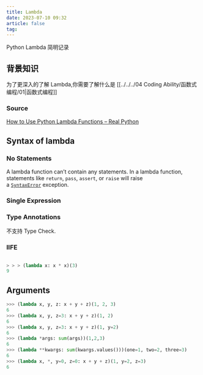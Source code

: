 ```yaml
---
title: Lambda
date: 2023-07-10 09:32
article: false
tag: 
---
```


Python Lambda 简明记录

<!-- more -->

## 背景知识

为了更深入的了解 Lambda,你需要了解什么是 [[../../../04 Coding Ability/函数式编程/01|函数式编程]]

### Source

[How to Use Python Lambda Functions – Real Python](https://realpython.com/python-lambda/#lambda-calculus)

## Syntax of lambda
### No Statements

A lambda function can’t contain any statements. In a lambda function, statements like `return`, `pass`, `assert`, or `raise` will raise a [`SyntaxError`](https://realpython.com/invalid-syntax-python/) exception.

### Single Expression

### Type Annotations

不支持 Type Check.

### IIFE
```python

> > > (lambda x: x * x)(3)  
9
```

## Arguments
```python
>>> (lambda x, y, z: x + y + z)(1, 2, 3)
6
>>> (lambda x, y, z=3: x + y + z)(1, 2)
6
>>> (lambda x, y, z=3: x + y + z)(1, y=2)
6
>>> (lambda *args: sum(args))(1,2,3)
6
>>> (lambda **kwargs: sum(kwargs.values()))(one=1, two=2, three=3)
6
>>> (lambda x, *, y=0, z=0: x + y + z)(1, y=2, z=3)
6
```
